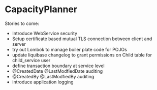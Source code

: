 # CapacityPlanner
Stories to come:
- Introduce WebService security
- Setup certificate based mutual TLS connection between client and server
- try out Lombok to manage boiler plate code for POJOs
- update liquibase changelog to grant permissions on Child table for child_service user
- define transaction boundary at service level
- @CreatedDate @LastModfiedDate auditing
- @CreatedBy @LastModfiedBy auditing
- introduce application logging